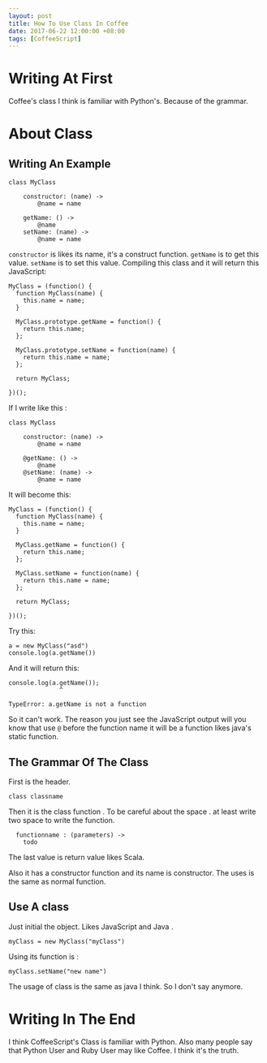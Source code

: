 ```yaml
---
layout: post
title: How To Use Class In Coffee
date: 2017-06-22 12:00:00 +08:00
tags: [CoffeeScript]
---
```


# Writing At First
Coffee's class I think is familiar with Python's. Because of the grammar.
# About Class
## Writing An Example
```
class MyClass

    constructor: (name) ->
        @name = name

    getName: () ->
        @name
    setName: (name) ->
        @name = name
```
`constructor` is likes its name, it's a construct function.
`getName` is to get this value.
`setName` is to set this value.
Compiling this class and it will return this JavaScript:
```
MyClass = (function() {
  function MyClass(name) {
    this.name = name;
  }

  MyClass.prototype.getName = function() {
    return this.name;
  };

  MyClass.prototype.setName = function(name) {
    return this.name = name;
  };

  return MyClass;

})();
```
If I write like this :
```
class MyClass

    constructor: (name) ->
        @name = name

    @getName: () ->
        @name
    @setName: (name) ->
        @name = name
```
It will become this:
```
MyClass = (function() {
  function MyClass(name) {
    this.name = name;
  }

  MyClass.getName = function() {
    return this.name;
  };

  MyClass.setName = function(name) {
    return this.name = name;
  };

  return MyClass;

})();
```
Try this:
```
a = new MyClass("asd")
console.log(a.getName())
```
And it will return this:
```
console.log(a.getName());
              ^

TypeError: a.getName is not a function
```
So it can't work. The reason you just see the JavaScript output will you know that use `@` before the function name it will be a function likes java's static function.
## The Grammar Of The Class
First is the header.
```
class classname
```
Then it is the class function . To be careful about the space .
at least write two space to write the function.
```
  functionname : (parameters) ->
    todo
```
The last value is return value likes Scala.

Also it has a constructor function and its name is constructor. The uses is the same as normal function.
## Use A class
Just initial the object. Likes JavaScript and Java .
```
myClass = new MyClass("myClass")
```
Using its function is :
```
myClass.setName("new name")
```
The usage of class is the same as java I think. So I don't say anymore.
# Writing In The End
I think CoffeeScript's Class is familiar with Python. Also many people say that Python User and Ruby User may like Coffee. I think it's the truth.
